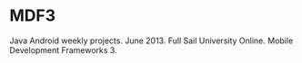 MDF3
====

Java Android weekly projects. June 2013. Full Sail University Online. Mobile Development Frameworks 3.
